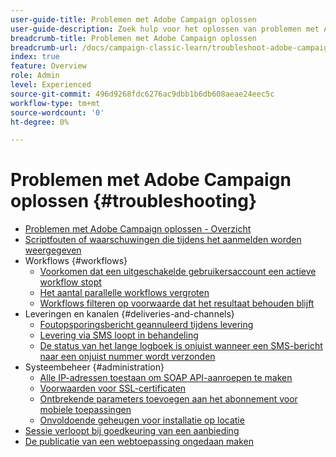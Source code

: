 ```yaml
---
user-guide-title: Problemen met Adobe Campaign oplossen
user-guide-description: Zoek hulp voor het oplossen van problemen met Adobe Campaign.
breadcrumb-title: Problemen met Adobe Campaign oplossen
breadcrumb-url: /docs/campaign-classic-learn/troubleshoot-adobe-campaign/overview.html
index: true
feature: Overview
role: Admin
level: Experienced
source-git-commit: 496d9268fdc6276ac9dbb1b6db608aeae24eec5c
workflow-type: tm+mt
source-wordcount: '0'
ht-degree: 0%

---
```



# Problemen met Adobe Campaign oplossen {#troubleshooting}

+ [Problemen met Adobe Campaign oplossen - Overzicht](/help/troubleshoot-adobe-campaign/overview.md)
+ [Scriptfouten of waarschuwingen die tijdens het aanmelden worden weergegeven](/help/troubleshoot-adobe-campaign/script-error-during-login-errors.md)
+ Workflows {#workflows}
   + [Voorkomen dat een uitgeschakelde gebruikersaccount een actieve workflow stopt](/help/troubleshoot-adobe-campaign/prevent-disabled-accounts-from-stopping-workflow.md)
   + [Het aantal parallelle workflows vergroten](/help/troubleshoot-adobe-campaign/increase-parallel-workflows.md)
   + [Workflows filteren op voorwaarde dat het resultaat behouden blijft](/help/troubleshoot-adobe-campaign/keep-result-workflow.md)
+ Leveringen en kanalen {#deliveries-and-channels}
   + [Foutopsporingsbericht geannuleerd tijdens levering](/help/troubleshoot-adobe-campaign/message-cancelled-error.md)
   + [Levering via SMS loopt in behandeling](/help/troubleshoot-adobe-campaign/resolve-pending-state-sms-delivery.md)
   + [De status van het lange logboek is onjuist wanneer een SMS-bericht naar een onjuist nummer wordt verzonden](/help/troubleshoot-adobe-campaign/sms-broad-log.md)
+ Systeembeheer {#administration}
   + [Alle IP-adressen toestaan om SOAP API-aanroepen te maken](/help/troubleshoot-adobe-campaign/allow-all-ip-address-to-make-soap-calls.md)
   + [Voorwaarden voor SSL-certificaten](/help/troubleshoot-adobe-campaign/ssl-pre-requisites.md)
   + [Ontbrekende parameters toevoegen aan het abonnement voor mobiele toepassingen](/help/troubleshoot-adobe-campaign/missing-parameters-app-subscription.md)
   + [Onvoldoende geheugen voor installatie op locatie](/help/troubleshoot-adobe-campaign/troubleshooting-memory-issues.md)
+ [Sessie verloopt bij goedkeuring van een aanbieding](/help/troubleshoot-adobe-campaign/session-expired-approving-offer.md)
+ [De publicatie van een webtoepassing ongedaan maken](/help/troubleshoot-adobe-campaign/unpublish-web-application.md)
